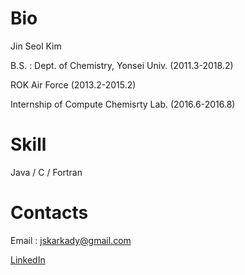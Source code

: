 # Bio

Jin Seol Kim

B.S. : Dept. of Chemistry, Yonsei Univ. (2011.3-2018.2)

ROK Air Force (2013.2-2015.2)

Internship of Compute Chemisrty Lab. (2016.6-2016.8)

# Skill 

Java / C / Fortran

# Contacts

Email : [jskarkady@gmail.com](mailto:jskarkady@gmail.com)

[LinkedIn](https://www.linkedin.com/in/jskArkady)
